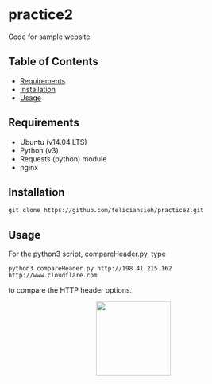 # practice2

Code for sample website

## Table of Contents
* [Requirements](#requirements)
* [Installation](#installation)
* [Usage](#usage)

## Requirements
* Ubuntu (v14.04 LTS)
* Python (v3)
* Requests (python) module
* nginx

## Installation
```
git clone https://github.com/feliciahsieh/practice2.git
```

## Usage
For the python3 script, compareHeader.py, type
```
python3 compareHeader.py http://198.41.215.162 http://www.cloudflare.com
```

to compare the HTTP header options.

<p align="center"><img src="images/compareHeader.png" width="150px" /></p>
